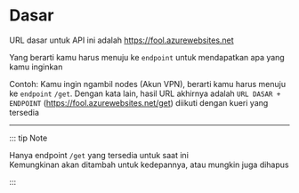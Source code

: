 # Dasar

URL dasar untuk API ini adalah https://fool.azurewebsites.net

Yang berarti kamu harus menuju ke `endpoint` untuk mendapatkan apa yang kamu inginkan

Contoh: Kamu ingin ngambil nodes (Akun VPN), berarti kamu harus menuju ke `endpoint` `/get`. Dengan kata lain, hasil URL akhirnya adalah `URL DASAR + ENDPOINT` (https://fool.azurewebsites.net/get) diikuti dengan kueri yang tersedia

---

::: tip Note

Hanya endpoint `/get` yang tersedia untuk saat ini  
Kemungkinan akan ditambah untuk kedepannya, atau mungkin juga dihapus

:::

